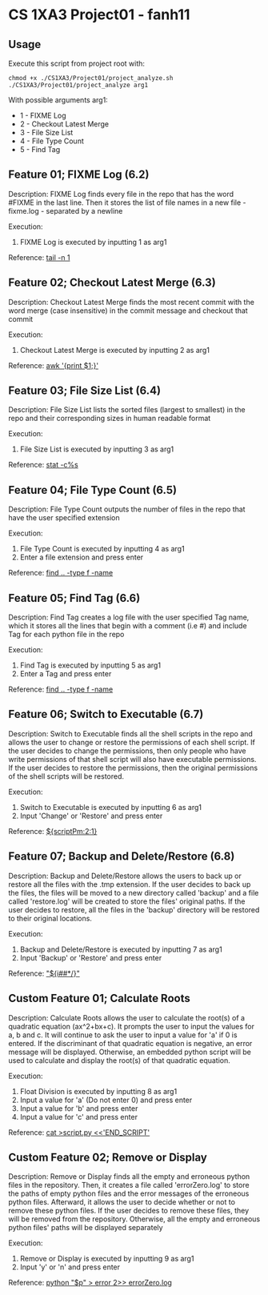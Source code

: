 # CS 1XA3 Project01 - fanh11
## Usage
Execute this script from project root with: 
``` 
chmod +x ./CS1XA3/Project01/project_analyze.sh 
./CS1XA3/Project01/project_analyze arg1 
``` 
With possible arguments arg1: 
* 1 - FIXME Log 
* 2 - Checkout Latest Merge 
* 3 - File Size List 
* 4 - File Type Count 
* 5 - Find Tag

## Feature 01; FIXME Log (6.2)
Description: FIXME Log finds every file in the repo that has the word #FIXME in the last line. Then it stores 
the list of file names in a new file - fixme.log - separated by a newline
 
Execution: 
1. FIXME Log is executed by inputting 1 as arg1
 
Reference: [tail -n 1](https://unix.stackexchange.com/questions/286544/how-to-extract-first-and-last-lines-in-a-file)

## Feature 02; Checkout Latest Merge (6.3)
Description: Checkout Latest Merge finds the most recent commit with the word merge (case insensitive) in the 
commit message and checkout that commit 

Execution: 
1. Checkout Latest Merge is executed by inputting 2 as arg1 

Reference: [awk '{print $1;}'](https://unix.stackexchange.com/questions/65932/how-to-get-the-first-word-of-a-string)

## Feature 03; File Size List (6.4)
Description: File Size List lists the sorted files (largest to smallest) in the repo and their corresponding 
sizes in human readable format 

Execution:
1. File Size List is executed by inputting 3 as arg1 

Reference: [stat -c%s](https://www.cyberciti.biz/faq/howto-bash-check-file-size-in-linux-unix-scripting/)

## Feature 04; File Type Count (6.5)
Description: File Type Count outputs the number of files in the repo that have the user specified extension 

Execution: 
1. File Type Count is executed by inputting 4 as arg1 
2. Enter a file extension and press enter 

Reference: [find .. -type f -name](https://mac1xa3.ca/Slides/Week05/1XA3_Lab_Week05.html)

## Feature 05; Find Tag (6.6)
Description: Find Tag creates a log file with the user specified Tag name, which it stores all the lines that 
begin with a comment (i.e #) and include Tag for each python file in the repo 

Execution: 
1. Find Tag is executed by inputting 5 as arg1 
2. Enter a Tag and press enter

Reference: [find .. -type f -name](https://mac1xa3.ca/Slides/Week05/1XA3_Lab_Week05.html)

## Feature 06; Switch to Executable (6.7)
Description: Switch to Executable finds all the shell scripts in the repo and allows the user to change or restore
the permissions of each shell script. If the user decides to change the permissions, then only people who have write
permissions of that shell script will also have executable permissions. If the user decides to restore the permissions,
then the original permissions of the shell scripts will be restored.

Execution:
1. Switch to Executable is executed by inputting 6 as arg1
2. Input 'Change' or 'Restore' and press enter

Reference: [${scriptPm:2:1}](https://unix.stackexchange.com/questions/303960/index-a-string-in-bash)

## Feature 07; Backup and Delete/Restore (6.8)
Description: Backup and Delete/Restore allows the users to back up or restore all the files with the .tmp extension. 
If the user decides to back up the files, the files will be moved to a new directory called 'backup' and a file
called 'restore.log' will be created to store the files' original paths. If the user decides to restore, all the files
in the 'backup' directory will be restored to their original locations.  

Execution:
1. Backup and Delete/Restore is executed by inputting 7 as arg1
2. Input 'Backup' or 'Restore' and press enter

Reference: ["${i##*/}"](https://www.tldp.org/LDP/abs/html/string-manipulation.html)

## Custom Feature 01; Calculate Roots
Description: Calculate Roots allows the user to calculate the root(s) of a quadratic equation (ax^2+bx+c). It prompts 
the user to input the values for a, b and c. It will continue to ask the user to input a value for 'a' if 0 is 
entered. If the discriminant of that quadratic equation is negative, an error message will be displayed. Otherwise, an 
embedded python script will be used to calculate and display the root(s) of that quadratic equation.  
 
Execution: 
1. Float Division is executed by inputting 8 as arg1
2. Input a value for 'a' (Do not enter 0) and press enter
3. Input a value for 'b' and press enter
4. Input a value for 'c' and press enter

Reference: [cat >script.py <<'END_SCRIPT'](https://unix.stackexchange.com/questions/184726/how-to-include-python-script-inside-a-bash-script)

## Custom Feature 02; Remove or Display
Description: Remove or Display finds all the empty and erroneous python files in the repository. Then, it creates a
file called 'errorZero.log' to store the paths of empty python files and the error messages of the erroneous python 
files. Afterward, it allows the user to decide whether or not to remove these python files. If the user decides to 
remove these files, they will be removed from the repository. Otherwise, all the empty and erroneous python files' 
paths will be displayed separately 

Execution:
1. Remove or Display is executed by inputting 9 as arg1
2. Input 'y' or 'n' and press enter

Reference: [python "$p" > error 2>> errorZero.log](https://mac1xa3.ca/Slides/Week04/1XA3_Lecture_Week04.html)
